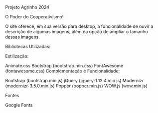 Projeto Agrinho 2024

O Poder do Cooperativismo!

O site oferece, em sua versão para desktop, a funcionalidade de ouvir a descrição de algumas imagens, 
além da opção de ampliar o tamanho dessas imagens.

Bibliotecas Utilizadas:

Estilização:

Animate.css
Bootstrap (bootstrap.min.css)
FontAwesome (fontawesome.css)
Complementação e Funcionalidade:

Bootstrap (bootstrap.min.js)
jQuery (jquery-1.12.4.min.js)
Modernizr (modernizr-3.5.0.min.js)
Popper (popper.min.js)
WOW.js (wow.min.js)

Fontes

Google Fonts

